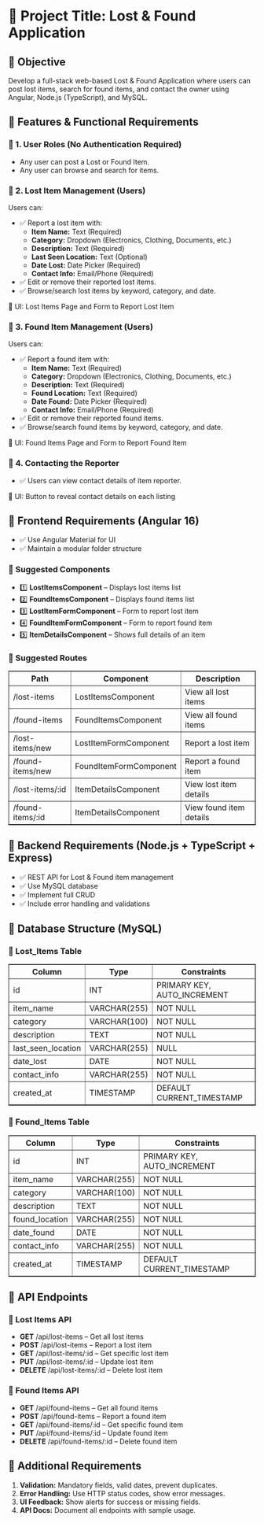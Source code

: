 <!DOCTYPE html>
<html lang="en">
<head>
  <meta charset="UTF-8">
  <title>Lost & Found Application</title>
</head>
<body>
  <h1>📌 Project Title: Lost & Found Application</h1>

  <h2>🎯 Objective</h2>
  <p>Develop a full-stack web-based Lost & Found Application where users can post lost items, search for found items, and contact the owner using Angular, Node.js (TypeScript), and MySQL.</p>

  <h2>📌 Features & Functional Requirements</h2>

  <h3>🔹 1. User Roles (No Authentication Required)</h3>
  <ul>
    <li>Any user can post a Lost or Found Item.</li>
    <li>Any user can browse and search for items.</li>
  </ul>

  <h3>🔹 2. Lost Item Management (Users)</h3>
  <p>Users can:</p>
  <ul>
    <li>✅ Report a lost item with:
      <ul>
        <li><strong>Item Name:</strong> Text (Required)</li>
        <li><strong>Category:</strong> Dropdown (Electronics, Clothing, Documents, etc.)</li>
        <li><strong>Description:</strong> Text (Required)</li>
        <li><strong>Last Seen Location:</strong> Text (Optional)</li>
        <li><strong>Date Lost:</strong> Date Picker (Required)</li>
        <li><strong>Contact Info:</strong> Email/Phone (Required)</li>
      </ul>
    </li>
    <li>✅ Edit or remove their reported lost items.</li>
    <li>✅ Browse/search lost items by keyword, category, and date.</li>
  </ul>
  <p>📝 UI: Lost Items Page and Form to Report Lost Item</p>

  <h3>🔹 3. Found Item Management (Users)</h3>
  <p>Users can:</p>
  <ul>
    <li>✅ Report a found item with:
      <ul>
        <li><strong>Item Name:</strong> Text (Required)</li>
        <li><strong>Category:</strong> Dropdown (Electronics, Clothing, Documents, etc.)</li>
        <li><strong>Description:</strong> Text (Required)</li>
        <li><strong>Found Location:</strong> Text (Required)</li>
        <li><strong>Date Found:</strong> Date Picker (Required)</li>
        <li><strong>Contact Info:</strong> Email/Phone (Required)</li>
      </ul>
    </li>
    <li>✅ Edit or remove their reported found items.</li>
    <li>✅ Browse/search found items by keyword, category, and date.</li>
  </ul>
  <p>📝 UI: Found Items Page and Form to Report Found Item</p>

  <h3>🔹 4. Contacting the Reporter</h3>
  <ul>
    <li>✅ Users can view contact details of item reporter.</li>
  </ul>
  <p>📝 UI: Button to reveal contact details on each listing</p>

  <h2>📌 Frontend Requirements (Angular 16)</h2>
  <ul>
    <li>✅ Use Angular Material for UI</li>
    <li>✅ Maintain a modular folder structure</li>
  </ul>

  <h3>🔹 Suggested Components</h3>
  <ul>
    <li>1️⃣ <strong>LostItemsComponent</strong> – Displays lost items list</li>
    <li>2️⃣ <strong>FoundItemsComponent</strong> – Displays found items list</li>
    <li>3️⃣ <strong>LostItemFormComponent</strong> – Form to report lost item</li>
    <li>4️⃣ <strong>FoundItemFormComponent</strong> – Form to report found item</li>
    <li>5️⃣ <strong>ItemDetailsComponent</strong> – Shows full details of an item</li>
  </ul>

  <h3>🔹 Suggested Routes</h3>
  <table border="1" cellpadding="5">
    <thead>
      <tr><th>Path</th><th>Component</th><th>Description</th></tr>
    </thead>
    <tbody>
      <tr><td>/lost-items</td><td>LostItemsComponent</td><td>View all lost items</td></tr>
      <tr><td>/found-items</td><td>FoundItemsComponent</td><td>View all found items</td></tr>
      <tr><td>/lost-items/new</td><td>LostItemFormComponent</td><td>Report a lost item</td></tr>
      <tr><td>/found-items/new</td><td>FoundItemFormComponent</td><td>Report a found item</td></tr>
      <tr><td>/lost-items/:id</td><td>ItemDetailsComponent</td><td>View lost item details</td></tr>
      <tr><td>/found-items/:id</td><td>ItemDetailsComponent</td><td>View found item details</td></tr>
    </tbody>
  </table>

  <h2>📌 Backend Requirements (Node.js + TypeScript + Express)</h2>
  <ul>
    <li>✅ REST API for Lost & Found item management</li>
    <li>✅ Use MySQL database</li>
    <li>✅ Implement full CRUD</li>
    <li>✅ Include error handling and validations</li>
  </ul>

  <h2>📌 Database Structure (MySQL)</h2>

  <h3>🔹 Lost_Items Table</h3>
  <table border="1" cellpadding="5">
    <thead>
      <tr><th>Column</th><th>Type</th><th>Constraints</th></tr>
    </thead>
    <tbody>
      <tr><td>id</td><td>INT</td><td>PRIMARY KEY, AUTO_INCREMENT</td></tr>
      <tr><td>item_name</td><td>VARCHAR(255)</td><td>NOT NULL</td></tr>
      <tr><td>category</td><td>VARCHAR(100)</td><td>NOT NULL</td></tr>
      <tr><td>description</td><td>TEXT</td><td>NOT NULL</td></tr>
      <tr><td>last_seen_location</td><td>VARCHAR(255)</td><td>NULL</td></tr>
      <tr><td>date_lost</td><td>DATE</td><td>NOT NULL</td></tr>
      <tr><td>contact_info</td><td>VARCHAR(255)</td><td>NOT NULL</td></tr>
      <tr><td>created_at</td><td>TIMESTAMP</td><td>DEFAULT CURRENT_TIMESTAMP</td></tr>
    </tbody>
  </table>

  <h3>🔹 Found_Items Table</h3>
  <table border="1" cellpadding="5">
    <thead>
      <tr><th>Column</th><th>Type</th><th>Constraints</th></tr>
    </thead>
    <tbody>
      <tr><td>id</td><td>INT</td><td>PRIMARY KEY, AUTO_INCREMENT</td></tr>
      <tr><td>item_name</td><td>VARCHAR(255)</td><td>NOT NULL</td></tr>
      <tr><td>category</td><td>VARCHAR(100)</td><td>NOT NULL</td></tr>
      <tr><td>description</td><td>TEXT</td><td>NOT NULL</td></tr>
      <tr><td>found_location</td><td>VARCHAR(255)</td><td>NOT NULL</td></tr>
      <tr><td>date_found</td><td>DATE</td><td>NOT NULL</td></tr>
      <tr><td>contact_info</td><td>VARCHAR(255)</td><td>NOT NULL</td></tr>
      <tr><td>created_at</td><td>TIMESTAMP</td><td>DEFAULT CURRENT_TIMESTAMP</td></tr>
    </tbody>
  </table>

  <h2>📌 API Endpoints</h2>

  <h3>🔹 Lost Items API</h3>
  <ul>
    <li><strong>GET</strong> /api/lost-items – Get all lost items</li>
    <li><strong>POST</strong> /api/lost-items – Report a lost item</li>
    <li><strong>GET</strong> /api/lost-items/:id – Get specific lost item</li>
    <li><strong>PUT</strong> /api/lost-items/:id – Update lost item</li>
    <li><strong>DELETE</strong> /api/lost-items/:id – Delete lost item</li>
  </ul>

  <h3>🔹 Found Items API</h3>
  <ul>
    <li><strong>GET</strong> /api/found-items – Get all found items</li>
    <li><strong>POST</strong> /api/found-items – Report a found item</li>
    <li><strong>GET</strong> /api/found-items/:id – Get specific found item</li>
    <li><strong>PUT</strong> /api/found-items/:id – Update found item</li>
    <li><strong>DELETE</strong> /api/found-items/:id – Delete found item</li>
  </ul>

  <h2>📌 Additional Requirements</h2>
  <ol>
    <li><strong>Validation:</strong> Mandatory fields, valid dates, prevent duplicates.</li>
    <li><strong>Error Handling:</strong> Use HTTP status codes, show error messages.</li>
    <li><strong>UI Feedback:</strong> Show alerts for success or missing fields.</li>
    <li><strong>API Docs:</strong> Document all endpoints with sample usage.</li>
  </ol>

</body>
</html>
